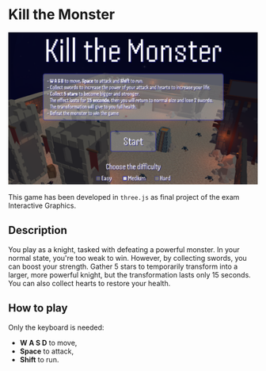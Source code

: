 # Kill the Monster

<p align="center">
<img src="media/kill_the_monster.png" alt="drawing" width="700"/>
</p>

This game has been developed in ```three.js``` as final project of the exam Interactive Graphics.

## Description
You play as a knight, tasked with defeating a powerful monster. In your normal state, you're too weak to win. However, by collecting swords, you can boost your strength. Gather 5 stars to temporarily transform into a larger, more powerful knight, but the transformation lasts only 15 seconds. You can also collect hearts to restore your health.

## How to play
Only the keyboard is needed:
- **W A S D** to move,
- **Space** to attack,
- **Shift** to run.